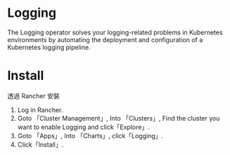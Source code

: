 # Logging

The Logging operator solves your logging-related problems in Kubernetes environments by automating the deployment and configuration of a Kubernetes logging pipeline.

# Install

透過 Rancher 安裝

1. Log in Rancher.
2. Goto 「Cluster Management」, Into 「Clusters」, Find the cluster you want to enable Logging and click「Explore」.
3. Goto 「Apps」, Into 「Charts」, click「Logging」.
4. Click「Install」.
